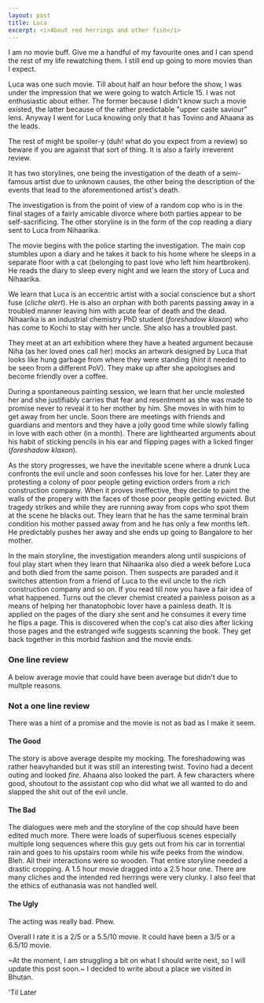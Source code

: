 ```yaml
---
layout: post
title: Luca
excerpt: <i>About red herrings and other fish</i>
---
```

I am no movie buff. Give me a handful of my favourite ones and I can spend the rest of my life rewatching them. I still end up
going
to more movies than I expect. 

Luca was one such movie. Till about half an hour before the show, I was under the impression that we were going to watch 
Article 15. I was not enthusiastic about either. The former because I didn't know such a movie existed, the latter because of the 
rather
predictable "upper caste saviour" lens. Anyway I went for Luca knowing only that it has Tovino and Ahaana as the leads.

The rest of might be spoiler-y (duh! what do you expect from a review) so beware if you are against that sort of thing. It is
also
a fairly irreverent review.

It has two storylines, one being the investigation of the death of a semi-famous artist due to unknown causes, the other being 
the
description of the events that lead to the aforementioned artist's death. 

The investigation is from the point of view of a random cop who is in the final stages of a fairly amicable divorce where both
parties appear to be self-sacrificing. The other storyline is in the form of the cop reading a diary sent to Luca from 
Nihaarika.

The movie begins with the police starting the investigation. The main cop stumbles upon a diary and he takes it back to his 
home
where he sleeps in a separate floor with a cat (belonging to past love who left him heartbroken). He reads the diary to sleep 
every night and we learn the story of Luca and Nihaarika.

We learn that Luca is an eccentric artist with a social conscience but a short fuse (*cliche alert*). He is also an orphan with
both parents passing away in a troubled manner leaving him with acute fear of death and the dead. 
Nihaarika is an industrial chemistry PhD student (*foreshadow klaxon*) who has come to Kochi to stay with her uncle. She also 
has a troubled past.

They meet at an art exhibition where they have a heated argument because Niha (as her loved ones call her) mocks an artwork 
designed
by Luca that looks like hung garbage from where they were standing (*hint* it needed to be seen from a different PoV). They make
up
after she apologises and become friendly over a coffee. 

During a spontaneous painting session, we learn that her uncle molested her and she justifiably carries that fear and 
resentment 
as she was made to promise never to reveal it to her mother by him. She moves in with him to get away from her uncle. Soon 
there 
are meetings with friends and guardians and mentors and they have a jolly good time while slowly falling in love with each 
other
(in a month). There are lighthearted arguments about his habit of sticking pencils in his ear and flipping pages with a licked 
finger (*foreshadow klaxon*). 

As the story progresses, we have the inevitable scene where a drunk Luca confronts the evil uncle and soon confesses his love 
for
her. Later they are protesting a colony of poor people geting eviction orders from a rich construction company. When it proves
ineffective, they decide to paint the walls of the propery with the faces of those poor people getting evicted. But tragedy 
strikes and while they are running away from cops who spot them at the scene he blacks out. They learn
that he has the same terminal brain condition his mother passed away from and he has only a few months left. He predictably 
pushes
her away and she ends up going to Bangalore to her mother.

In the main storyline, the investigation meanders along until suspicions of foul play start when they learn that Nihaarika also 
died a week before Luca and both died from the same poison. Then suspects are paraded and it switches attention from a friend of
Luca to the evil uncle to the rich construction company and so on. If you read till now you have a fair idea of what happened. 
Turns out the clever chemist created a painless poison as a means of helping her thanatophobic lover have a painless death. It 
is
applied on the pages of the diary she sent and he consumes it every time he flips a page. This is discovered when the cop's cat
also dies after licking those pages and the estranged wife suggests scanning the book. They get back together in this morbid 
fashion and the movie ends. 

### One line review
A below average movie that could have been average but didn't due to multple reasons.

### Not a one line review
There was a hint of a promise and the movie is not as bad as I make it seem. 

#### The Good
The story is above average despite my mocking. The foreshadowing was rather heavyhanded but it was still an interesting twist.
Tovino had a decent outing and looked *fire*.
Ahaana also looked the part. A few characters where good, shoutout to the assistant cop who did what we all wanted to do and 
slapped the shit out of the evil uncle. 

#### The Bad
The dialogues were meh and the storyline of the cop should have been edited much more.
There were loads of superfluous scenes especially multiple long sequences where this guy gets out from his car in torrential 
rain and goes to his upstairs room while his wife peeks from the window. Bleh. All their interactions were so wooden. That 
entire storyline needed a drastic cropping. A 1.5 hour movie dragged into a 2.5 hour one. 
There are many cliches and the intended red herrings were very clunky.
I also feel that the ethics of euthanasia was not handled well.  

#### The Ugly
The acting was really bad. Phew. 

Overall I rate it is a 2/5 or a 5.5/10 movie. It could have been a 3/5 or a 6.5/10 movie. 

~At the moment, I am struggling a bit on what I should write next, so I will update this post soon.~
I decided to write about a place we visited in Bhutan.

'Til Later
